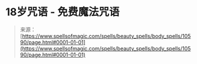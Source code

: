 <!--yml

分类：未分类

日期：2024-06-12 18:47:18

-->

# 18岁咒语 - 免费魔法咒语

> 来源：[https://www.spellsofmagic.com/spells/beauty_spells/body_spells/10590/page.html#0001-01-01](https://www.spellsofmagic.com/spells/beauty_spells/body_spells/10590/page.html#0001-01-01)
